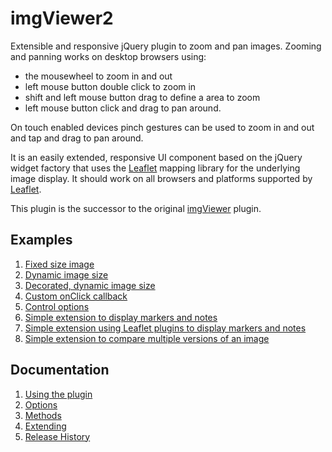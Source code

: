 # imgViewer2
Extensible and responsive jQuery plugin to zoom and pan images. Zooming and panning works on desktop browsers using:
- the mousewheel to zoom in and out
- left mouse button double click to zoom in
- shift and left mouse button drag to define a area to zoom
- left mouse button click and drag to  pan around. 

On touch enabled devices pinch gestures can be used to zoom in and out and tap and drag to pan around. 

It is an easily extended, responsive UI component based on the jQuery widget factory that uses the [Leaflet](http://leafletjs.com/index.html) mapping library for the underlying image display. It should work on all browsers and platforms supported by [Leaflet](http://leafletjs.com/index.html).

This plugin is the successor to the original [imgViewer](https://github.com/waynegm/imgViewer) plugin.

## Examples
1. [Fixed size image](http://waynegm.github.io/imgViewer2/fixed_image_size.html)
2. [Dynamic image size](http://waynegm.github.io/imgViewer2/dynamic_image_size.html)
3. [Decorated, dynamic image size](http://waynegm.github.io/imgViewer2/dynamic_decorated_image.html)
4. [Custom onClick callback](http://waynegm.github.io/imgViewer2/custom_onclick_callback.html)
2. [Control options](http://waynegm.github.io/imgViewer2/control_options.html)
3. [Simple extension to display markers and notes](http://waynegm.github.io/imgViewer2/basic_note.html)
4. [Simple extension using Leaflet plugins to display markers and notes](http://waynegm.github.io/imgViewer2/basic_note_with_plugins.html)
5. [Simple extension to compare multiple versions of an image](http://waynegm.github.io/imgViewer2/img_comparator.html)


## Documentation
1. [Using the plugin](plugindocs/usage.md)
2. [Options](plugindocs/options.adoc)
2. [Methods](plugindocs/methods.adoc)
3. [Extending](plugindocs/extending.md)
4. [Release History](plugindocs/releases.md)
